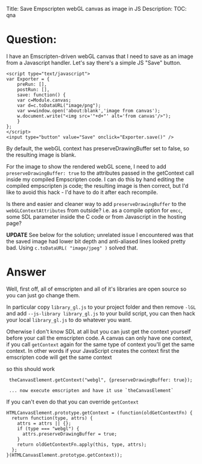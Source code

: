 Title: Save Empscripten webGL canvas as image in JS
Description:
TOC: qna

# Question:

I have an Emscripten-driven webGL canvas that I need to save as an image from a Javascript handler. Let's say there's a simple JS "Save" button.

    <script type="text/javascript">
    var Exporter = {
        preRun: [],
        postRun: [],
        save: function() {
        var c=Module.canvas;
        var d=c.toDataURL("image/png");
        var w=window.open('about:blank','image from canvas');
        w.document.write("<img src='"+d+"' alt='from canvas'/>");
        }
    };
    </script>
    <input type="button" value="Save" onclick="Exporter.save()" />

By default, the webGL context has preserveDrawingBuffer set to false, so the resulting image is blank.

For the image to show the rendered webGL scene, I need to add ```preserveDrawingBuffer: true``` to the attributes passed in the getContext call inside my compiled Empscripten code. I can do this by hand editing the compiled empscripten js code; the resulting image is then correct, but I'd like to avoid this hack - I'd have to do it after each recompile.

Is there and easier and cleaner way to add ```preserveDrawingBuffer``` to the ```webGLContextAttributes``` from outside? i.e. as a compile option for ```emcc```, some SDL parameter inside the C code or from Javascript in the hosting page?

**UPDATE**
See below for the solution; unrelated issue I encountered was that the saved image had lower bit depth and anti-aliased lines looked pretty bad. Using ```c.toDataURL( "image/jpeg" )``` solved that.

# Answer

Well, first off, all of emscripten and all of it's libraries are open source so you can just go change them.

In particular copy `library_gl.js` to your project folder and then remove `-lGL` and add `--js-library library_gl.js` to your build script, you can then hack your local `library_gl.js` to do whatever you want.

Otherwise I don't know SDL at all but you can just get the context yourself before your call the emscripten code. A canvas can only have one context, if you call `getContext` again for the same type of context you'll get the same context. In other words if your JavaScript creates the context first the emscripten code will get the same context

so this should work

     theCanvasElement.getContext("webgl", {preserveDrawingBuffer: true});
     
     ... now execute emscripten and have it use `theCanvasElement`

If you can't even do that you can override `getContext`

    HTMLCanvasElement.prototype.getContext = (function(oldGetContextFn) {
      return function(type, attrs) {
        attrs = attrs || {};
        if (type === "webgl") {
          attrs.preserveDrawingBuffer = true;
        }
        return oldGetContextFn.apply(this, type, attrs);
      };
    }(HTMLCanvasElement.prototype.getContext));


